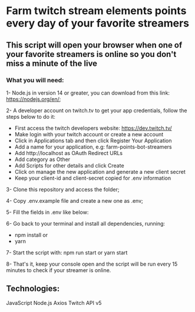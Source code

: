 # Farm twitch stream elements points every day of your favorite streamers
## This script will open your browser when one of your favorite streamers is online so you don't miss a minute of the live

### What you will need:

1- Node.js in version 14 or greater, you can download from this link: https://nodejs.org/en/;

2- A developer account on twitch.tv to get your app credentials, follow the steps below to do it:
  - First access the twitch developers website: https://dev.twitch.tv/
  - Make login with your twitch account or create a new account
  - Click in Applications tab and then click Register Your Application
  - Add a name for your application, e.g: farm-points-bot-streamers
  - Add http://localhost as OAuth Redirect URLs
  - Add category as Other
  - Add Scripts for other details and click Create
  - Click on manage the new application and generate a new client secret
  - Keep your client-id and client-secret copied for .env information

3- Clone this repository and access the folder;

4- Copy .env.example file and create a new one as .env;

5- Fill the fields in .env like below:

6- Go back to your terminal and install all dependencies, running:
  - npm install
  or
  - yarn

7- Start the script with: npm run start or yarn start

8- That's it, keep your console open and the script will be run every 15 minutes to check if your streamer is online.

## Technologies:

JavaScript
Node.js
Axios
Twitch API v5